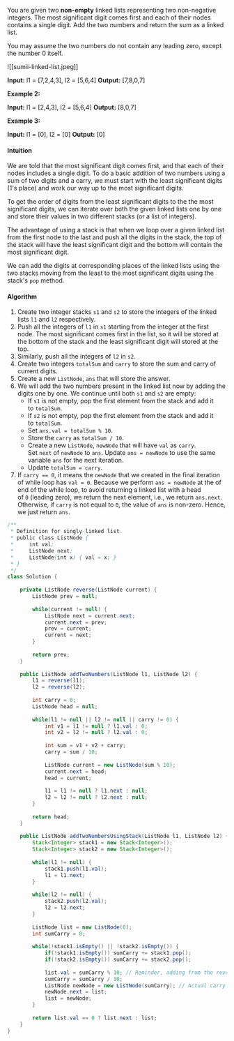 You are given two **non-empty** linked lists representing two non-negative integers. The most significant digit comes first and each of their nodes contains a single digit. Add the two numbers and return the sum as a linked list.

You may assume the two numbers do not contain any leading zero, except the number 0 itself.

![[sumii-linked-list.jpeg]]


**Input:** l1 = [7,2,4,3], l2 = [5,6,4]
**Output:** [7,8,0,7]

**Example 2:**

**Input:** l1 = [2,4,3], l2 = [5,6,4]
**Output:** [8,0,7]

**Example 3:**

**Input:** l1 = [0], l2 = [0]
**Output:** [0]

#### Intuition

We are told that the most significant digit comes first, and that each of their nodes includes a single digit. To do a basic addition of two numbers using a sum of two digits and a carry, we must start with the least significant digits (1's place) and work our way up to the most significant digits.

To get the order of digits from the least significant digits to the the most significant digits, we can iterate over both the given linked lists one by one and store their values in two different stacks (or a list of integers).

The advantage of using a stack is that when we loop over a given linked list from the first node to the last and push all the digits in the stack, the top of the stack will have the least significant digit and the bottom will contain the most significant digit.

We can add the digits at corresponding places of the linked lists using the two stacks moving from the least to the most significant digits using the stack's `pop` method.

#### Algorithm

1. Create two integer stacks `s1` and `s2` to store the integers of the linked lists `l1` and `l2` respectively.
2. Push all the integers of `l1` in `s1` starting from the integer at the first node. The most significant comes first in the list, so it will be stored at the bottom of the stack and the least significant digit will stored at the top.
3. Similarly, push all the integers of `l2` in `s2`.
4. Create two integers `totalSum` and `carry` to store the sum and carry of current digits.
5. Create a new `ListNode`, `ans` that will store the answer.
6. We will add the two numbers present in the linked list now by adding the digits one by one. We continue until both `s1` and `s2` are empty:
    - If `s1` is not empty, pop the first element from the stack and add it to `totalSum`.
    - If `s2` is not empty, pop the first element from the stack and add it to `totalSum`.
    - Set `ans.val = totalSum % 10`.
    - Store the `carry` as `totalSum / 10`.
    - Create a new `ListNode`, `newNode` that will have `val` as `carry`. Set `next` of `newNode` to `ans`. Update `ans = newNode` to use the same variable `ans` for the next iteration.
    - Update `totalSum = carry`.
7. If `carry == 0`, it means the `newNode` that we created in the final iteration of while loop has `val = 0`. Because we perform `ans = newNode` at the of end of the while loop, to avoid returning a linked list with a head of `0` (leading zero), we return the next element, i.e., we return `ans.next`. Otherwise, if `carry` is not equal to `0`, the value of `ans` is non-zero. Hence, we just return `ans`.

```java
/**
 * Definition for singly-linked list.
 * public class ListNode {
 *     int val;
 *     ListNode next;
 *     ListNode(int x) { val = x; }
 * }
 */
class Solution {
    
    private ListNode reverse(ListNode current) {
        ListNode prev = null;
        
        while(current != null) {
            ListNode next = current.next;
            current.next = prev;
            prev = current;
            current = next;
        }
        
        return prev;
    }
    
    public ListNode addTwoNumbers(ListNode l1, ListNode l2) {
        l1 = reverse(l1);
        l2 = reverse(l2);
        
        int carry = 0;
        ListNode head = null;
        
        while(l1 != null || l2 != null || carry != 0) {
            int v1 = l1 != null ? l1.val : 0;
            int v2 = l2 != null ? l2.val : 0;
            
            int sum = v1 + v2 + carry;
            carry = sum / 10;
            
            ListNode current = new ListNode(sum % 10);
            current.next = head;
            head = current;
            
            l1 = l1 != null ? l1.next : null;
            l2 = l2 != null ? l2.next : null;
        }
        
        return head;
    }
    
    public ListNode addTwoNumbersUsingStack(ListNode l1, ListNode l2) {
        Stack<Integer> stack1 = new Stack<Integer>();
        Stack<Integer> stack2 = new Stack<Integer>();
        
        while(l1 != null) {
            stack1.push(l1.val);
            l1 = l1.next;
        }
        
        while(l2 != null) {
            stack2.push(l2.val);
            l2 = l2.next;
        }
        
        ListNode list = new ListNode(0);
        int sumCarry = 0;
        
        while(!stack1.isEmpty() || !stack2.isEmpty()) {
            if(!stack1.isEmpty()) sumCarry += stack1.pop();
            if(!stack2.isEmpty()) sumCarry += stack2.pop();
            
            list.val = sumCarry % 10; // Reminder, adding from the reverse
            sumCarry = sumCarry / 10;
            ListNode newNode = new ListNode(sumCarry); // Actual carry
            newNode.next = list;
            list = newNode;
        }
        
        return list.val == 0 ? list.next : list;
    }
}
```
